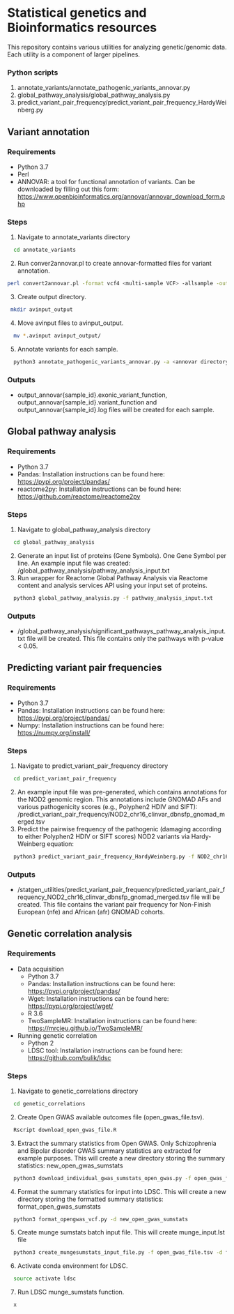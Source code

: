# Statistical genetics and Bioinformatics resources
This repository contains various utilities for analyzing genetic/genomic data. Each utility is a component of larger pipelines.
### Python scripts
1. annotate_variants/annotate_pathogenic_variants_annovar.py
2. global_pathway_analysis/global_pathway_analysis.py
3. predict_variant_pair_frequency/predict_variant_pair_frequency_HardyWeinberg.py

## Variant annotation
### Requirements
* Python 3.7
* Perl 
* ANNOVAR: a tool for functional annotation of variants. Can be downloaded by filling out this form: https://www.openbioinformatics.org/annovar/annovar_download_form.php 

### Steps
1. Navigate to annotate_variants directory
```sh
  cd annotate_variants
```
2. Run conver2annovar.pl to create annovar-formatted files for variant annotation.
```sh
perl convert2annovar.pl -format vcf4 <multi-sample VCF> -allsample -outfile output_annovar
```
3. Create output directory.
 ```sh
  mkdir avinput_output
  ```
4. Move avinput files to avinput_output.
```sh
  mv *.avinput avinput_output/
```
5. Annotate variants for each sample.
```sh
  python3 annotate_pathogenic_variants_annovar.py -a <annovar directory> -v avinput_output
```
### Outputs
* output_annovar{sample_id}.exonic_variant_function, output_annovar{sample_id}.variant_function and output_annovar{sample_id}.log files will be created for each sample.

## Global pathway analysis
### Requirements
* Python 3.7
* Pandas: Installation instructions can be found here: https://pypi.org/project/pandas/
* reactome2py: Installation instructions can be found here: https://github.com/reactome/reactome2py

### Steps
1. Navigate to global_pathway_analysis directory
```sh
  cd global_pathway_analysis
```
2. Generate an input list of proteins (Gene Symbols). One Gene Symbol per line. An example input file was created: /global_pathway_analysis/pathway_analysis_input.txt
3. Run wrapper for Reactome Global Pathway Analysis via Reactome content and analysis services API using your input set of proteins.
```sh
  python3 global_pathway_analysis.py -f pathway_analysis_input.txt
```
### Outputs
* /global_pathway_analysis/significant_pathways_pathway_analysis_input.txt file will be created. This file contains only the pathways with p-value < 0.05.

## Predicting variant pair frequencies
### Requirements
* Python 3.7
* Pandas: Installation instructions can be found here: https://pypi.org/project/pandas/
* Numpy: Installation instructions can be found here: https://numpy.org/install/

### Steps
1. Navigate to predict_variant_pair_frequency directory
```sh
  cd predict_variant_pair_frequency
```
2. An example input file was pre-generated, which contains annotations for the NOD2 genomic region. This annotations include GNOMAD AFs and various pathogenicity scores (e.g., Polyphen2 HDIV and SIFT): /predict_variant_pair_frequency/NOD2_chr16_clinvar_dbnsfp_gnomad_merged.tsv
3. Predict the pairwise frequency of the pathogenic (damaging according to either Polyphen2 HDIV or SIFT scores) NOD2 variants via Hardy-Weinberg equation:
```sh
  python3 predict_variant_pair_frequency_HardyWeinberg.py -f NOD2_chr16_clinvar_dbnsfp_gnomad_merged.tsv
```

### Outputs
* /statgen_utilities/predict_variant_pair_frequency/predicted_variant_pair_frequency_NOD2_chr16_clinvar_dbnsfp_gnomad_merged.tsv file will be created. This file contains the variant pair frequency for Non-Finish European (nfe) and African (afr) GNOMAD cohorts.

## Genetic correlation analysis
### Requirements
* Data acquisition 
	* Python 3.7
	* Pandas: Installation instructions can be found here: https://pypi.org/project/pandas/
	* Wget: Installation instructions can be found here: https://pypi.org/project/wget/
	* R 3.6
	* TwoSampleMR: Installation instructions can be found here: https://mrcieu.github.io/TwoSampleMR/
* Running genetic correlation
	* Python 2
	* LDSC tool: Installation instructions can be found here: https://github.com/bulik/ldsc

### Steps
1. Navigate to genetic_correlations directory
```sh
  cd genetic_correlations
```
2. Create Open GWAS available outcomes file (open_gwas_file.tsv).
```sh
  Rscript download_open_gwas_file.R
```
3. Extract the summary statistics from Open GWAS. Only Schizophrenia and Bipolar disorder GWAS summary statistics are extracted for example purposes. This will create a new directory storing the summary statistics: new_open_gwas_sumstats
```sh
  python3 download_individual_gwas_sumstats_open_gwas.py -f open_gwas_file.tsv
```
4. Format the summary statistics for input into LDSC. This will create a new directory storing the formatted summary statistics: format_open_gwas_sumstats
```sh
  python3 format_opengwas_vcf.py -d new_open_gwas_sumstats
```
5. Create munge sumstats batch input file. This will create munge_input.lst file
```sh
  python3 create_mungesumstats_input_file.py -f open_gwas_file.tsv -d format_open_gwas_sumstats
```
6. Activate conda environment for LDSC.
```sh
  source activate ldsc
```
7. Run LDSC munge_sumstats function. 
```sh
  x
```

